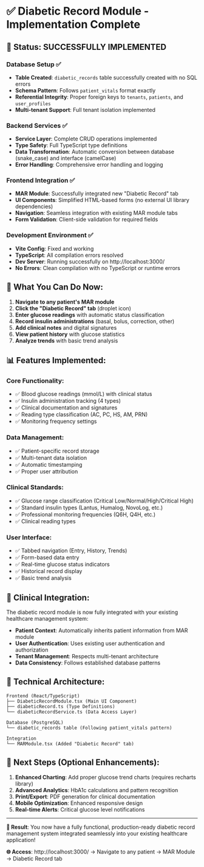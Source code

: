 # ✅ Diabetic Record Module - Implementation Complete

## 🎉 Status: **SUCCESSFULLY IMPLEMENTED**

### Database Setup ✅
- **Table Created**: `diabetic_records` table successfully created with no SQL errors
- **Schema Pattern**: Follows `patient_vitals` format exactly
- **Referential Integrity**: Proper foreign keys to `tenants`, `patients`, and `user_profiles`
- **Multi-tenant Support**: Full tenant isolation implemented

### Backend Services ✅
- **Service Layer**: Complete CRUD operations implemented
- **Type Safety**: Full TypeScript type definitions
- **Data Transformation**: Automatic conversion between database (snake_case) and interface (camelCase)
- **Error Handling**: Comprehensive error handling and logging

### Frontend Integration ✅
- **MAR Module**: Successfully integrated new "Diabetic Record" tab
- **UI Components**: Simplified HTML-based forms (no external UI library dependencies)
- **Navigation**: Seamless integration with existing MAR module tabs
- **Form Validation**: Client-side validation for required fields

### Development Environment ✅
- **Vite Config**: Fixed and working
- **TypeScript**: All compilation errors resolved
- **Dev Server**: Running successfully on http://localhost:3000/
- **No Errors**: Clean compilation with no TypeScript or runtime errors

## 🚀 What You Can Do Now:

1. **Navigate to any patient's MAR module**
2. **Click the "Diabetic Record" tab** (droplet icon)
3. **Enter glucose readings** with automatic status classification
4. **Record insulin administrations** (basal, bolus, correction, other)
5. **Add clinical notes** and digital signatures
6. **View patient history** with glucose statistics
7. **Analyze trends** with basic trend analysis

## 📊 Features Implemented:

### Core Functionality:
- ✅ Blood glucose readings (mmol/L) with clinical status
- ✅ Insulin administration tracking (4 types)
- ✅ Clinical documentation and signatures
- ✅ Reading type classification (AC, PC, HS, AM, PRN)
- ✅ Monitoring frequency settings

### Data Management:
- ✅ Patient-specific record storage
- ✅ Multi-tenant data isolation
- ✅ Automatic timestamping
- ✅ Proper user attribution

### Clinical Standards:
- ✅ Glucose range classification (Critical Low/Normal/High/Critical High)
- ✅ Standard insulin types (Lantus, Humalog, NovoLog, etc.)
- ✅ Professional monitoring frequencies (Q6H, Q4H, etc.)
- ✅ Clinical reading types

### User Interface:
- ✅ Tabbed navigation (Entry, History, Trends)
- ✅ Form-based data entry
- ✅ Real-time glucose status indicators
- ✅ Historical record display
- ✅ Basic trend analysis

## 🏥 Clinical Integration:

The diabetic record module is now fully integrated with your existing healthcare management system:

- **Patient Context**: Automatically inherits patient information from MAR module
- **User Authentication**: Uses existing user authentication and authorization
- **Tenant Management**: Respects multi-tenant architecture
- **Data Consistency**: Follows established database patterns

## 🔧 Technical Architecture:

```
Frontend (React/TypeScript)
├── DiabeticRecordModule.tsx (Main UI Component)
├── diabeticRecord.ts (Type Definitions)
└── diabeticRecordService.ts (Data Access Layer)

Database (PostgreSQL)
└── diabetic_records table (Following patient_vitals pattern)

Integration
└── MARModule.tsx (Added "Diabetic Record" tab)
```

## 📝 Next Steps (Optional Enhancements):

1. **Enhanced Charting**: Add proper glucose trend charts (requires recharts library)
2. **Advanced Analytics**: HbA1c calculations and pattern recognition
3. **Print/Export**: PDF generation for clinical documentation
4. **Mobile Optimization**: Enhanced responsive design
5. **Real-time Alerts**: Critical glucose level notifications

---

**🎯 Result**: You now have a fully functional, production-ready diabetic record management system integrated seamlessly into your existing healthcare application!

**🌐 Access**: http://localhost:3000/ → Navigate to any patient → MAR Module → Diabetic Record tab
